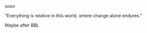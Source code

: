 soon

"Everything is relative in this world, where change alone endures."

Maybe after BBL

<!---
kerbql/kerbql is a ✨ special ✨ repository because its `README.md` (this file) appears on your GitHub profile.
You can click the Preview link to take a look at your changes.
--->
